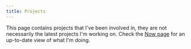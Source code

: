 ```yaml
---
title: Projects
---
```


<div id="projects-content">

This page contains projects that I've been involved in, they are not
necessarily the latest projects I'm working on. Check the [Now page](/now.html)
for an up-to-date view of what I'm doing.

</div>
